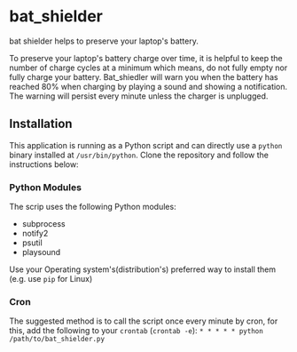 # bat_shielder
bat shielder helps to preserve your laptop's battery.

To preserve your laptop's battery charge over time, it is helpful to keep the number of charge cycles at a minimum which means, do not fully empty nor fully charge your battery. Bat_shiedler will warn you when the battery has reached 80% when charging by playing a sound and showing a notification. The warning will persist every minute unless the charger is unplugged.

## Installation
This application is running as a Python script and can directly use a `python` binary installed at `/usr/bin/python`.
Clone the repository and follow the instructions below:
### Python Modules
The scrip uses the following Python modules:

- subprocess
- notify2
- psutil 
- playsound

Use your Operating system's(distribution's) preferred way to install them (e.g. use `pip` for Linux)

### Cron
The suggested method is to call the script once every minute by cron, for this, add the following to your `crontab` (`crontab -e`):
`* * * * * python /path/to/bat_shielder.py`



